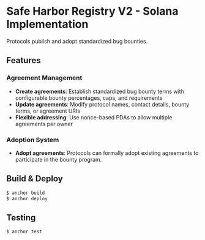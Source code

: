 # Safe Harbor Registry V2 - Solana Implementation

Protocols publish and adopt standardized bug bounties.

## Features

### Agreement Management
- **Create agreements**: Establish standardized bug bounty terms with configurable bounty percentages, caps, and requirements
- **Update agreements**: Modify protocol names, contact details, bounty terms, or agreement URIs
- **Flexible addressing**: Use nonce-based PDAs to allow multiple agreements per owner

### Adoption System
- **Adopt agreements**: Protocols can formally adopt existing agreements to participate in the bounty program.

## Build & Deploy
```bash
$ anchor build
$ anchor deploy
```

## Testing
```bash
$ anchor test
```
